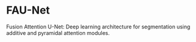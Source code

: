 # FAU-Net
Fusion Attention U-Net: Deep learning architecture for segmentation using additive and pyramidal attention modules.
